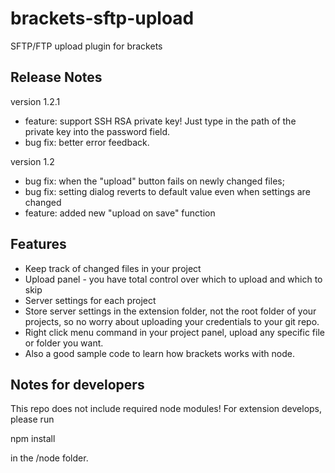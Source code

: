 brackets-sftp-upload
====================

SFTP/FTP upload plugin for brackets

## Release Notes ##
version 1.2.1
- feature: support SSH RSA private key! Just type in the path of the private key into the password field.
- bug fix: better error feedback.


version 1.2

- bug fix:  when the "upload" button fails on newly changed files;
- bug fix: setting dialog reverts to default value even when settings are changed
- feature: added new "upload on save" function


## Features ##

* Keep track of changed files in your project
* Upload panel - you have total control over which to upload and which to skip
* Server settings for each project
* Store server settings in the extension folder, not the root folder of your projects, so no worry about uploading your credentials to your git repo.
* Right click menu command in your project panel, upload any specific file or folder you want.  
* Also a good sample code to learn how brackets works with node.

## Notes for developers ##

This repo does not include required node modules! For extension develops, please run 

npm install

in the /node folder.